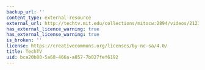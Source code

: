 ```yaml
---
backup_url: ''
content_type: external-resource
external_url: http://techtv.mit.edu/collections/mitocw:2894/videos/21238-episode-5-the-alliances-mit-chemlab-boot-camp
has_external_licence_warning: true
has_external_license_warning: true
is_broken: ''
license: https://creativecommons.org/licenses/by-nc-sa/4.0/
title: TechTV
uid: bca20b88-5a68-466a-a857-7b027fef6192
---
```

